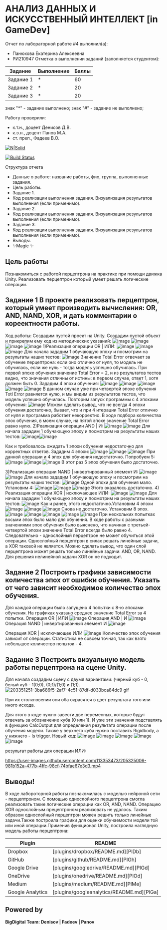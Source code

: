 # АНАЛИЗ ДАННЫХ И ИСКУССТВЕННЫЙ ИНТЕЛЛЕКТ [in GameDev]
Отчет по лабораторной работе #4 выполнил(а):
- Панюкова Екатерина Алексеевна
- РИ210947
Отметка о выполнении заданий (заполняется студентом):

| Задание | Выполнение | Баллы |
| ------ | ------ | ------ |
| Задание 1 | * | 60 |
| Задание 2 | * | 20 |
| Задание 3 | * | 20 |

знак "*" - задание выполнено; знак "#" - задание не выполнено;

Работу проверили:
- к.т.н., доцент Денисов Д.В.
- к.э.н., доцент Панов М.А.
- ст. преп., Фадеев В.О.

[![N|Solid](https://cldup.com/dTxpPi9lDf.thumb.png)](https://nodesource.com/products/nsolid)

[![Build Status](https://travis-ci.org/joemccann/dillinger.svg?branch=master)](https://travis-ci.org/joemccann/dillinger)

Структура отчета

- Данные о работе: название работы, фио, группа, выполненные задания.
- Цель работы.
- Задание 1.
- Код реализации выполнения задания. Визуализация результатов выполнения (если применимо).
- Задание 2.
- Код реализации выполнения задания. Визуализация результатов выполнения (если применимо).
- Задание 3.
- Код реализации выполнения задания. Визуализация результатов выполнения (если применимо).
- Выводы.
- ✨Magic ✨

## Цель работы
Познакомиться с работой перцептрона на практике при помощи движка Unity. Реализовать перцептрон который умеет решать логические операции.

## Задание 1 В проекте реализовать перцептрон, который умеет производить вычисления: OR, AND, NAND, XOR, и дать комментарии о кореектности работы.
Ход работы:
Создадим пустой проект на Unity. Создадим пустой объект и прикрепим ему код из методических указаний:
![image](https://user-images.githubusercontent.com/113353473/205294672-c2ae4a62-3736-452b-80b5-9724c4636704.png)
![image](https://user-images.githubusercontent.com/113353473/205294700-b421a96d-acb0-4873-9ad7-a5be7e22d5ec.png)
![image](https://user-images.githubusercontent.com/113353473/205294723-e1fa73d0-eb2a-42a5-bcb5-51ed0a02bea7.png)
![image](https://user-images.githubusercontent.com/113353473/205294762-56f0e0cf-b1fd-4064-bd9b-b1e95370a2b6.png)
1)Реализация операции OR | ИЛИ:
![image](https://user-images.githubusercontent.com/113353473/205295479-f3916c36-f0b7-4733-bd1a-955cffa8659f.png)
![image](https://user-images.githubusercontent.com/113353473/205296205-ca303ba8-de23-4c7e-a828-5ef86b3a5447.png)
![image](https://user-images.githubusercontent.com/113353473/205296866-35c248c8-a031-45ab-9a73-a50540927039.png)
Для начала зададим 1 обучающую эпоху и посмотрим на результаты наших тестов:
![image](https://user-images.githubusercontent.com/113353473/205298919-752e88f1-150b-4c3c-98d7-a3649758cd7a.png)
Значение Total Error отвечает за обучение перцептрона: если оно отлично от нуля, то модель не обучилась, если же нуль - тогда модель успешно обучилась. При первой эпохе обучения значение Total Error = 2, и из результатов тестов видно, что значения отличны от истины: в первом случае, ответ 1, хотя должен быть 0.
Зададим 4 эпохи обучения:
![image](https://user-images.githubusercontent.com/113353473/205299295-2d0b31fe-5776-4821-8878-43dd011274b4.png)
![image](https://user-images.githubusercontent.com/113353473/205299348-945cd755-e07f-4508-8691-52060e35c583.png)
![image](https://user-images.githubusercontent.com/113353473/205299408-3cd5fcd8-a970-4955-b1d1-6a734a798857.png)
![image](https://user-images.githubusercontent.com/113353473/205299452-c050d824-4d55-4819-9dd2-24060149ea21.png)
![image](https://user-images.githubusercontent.com/113353473/205299202-c07d1839-d6c1-4889-a3a7-92c9ea244fcf.png)
В данном случае уже при четвертой эпохе обучения Totl Error равняется нулю, и мы видим из результатов тестов, что модель успешно обучилась. Повторим запуск программы с 4 эпохами обучения:
![image](https://user-images.githubusercontent.com/113353473/205299642-94768bb1-9154-4bfe-8582-563a64d9a029.png)
Можем сделать вывод, что не всегда 4 эпохи обучения достаточно, бывает, что и при 4 итерации Total Error отлично от нуля и программа работает некорректно.
В ходе подбора количества эпох обучения, в моем случае, на пятой эпохе значение Total Error равно нулю. 
2)Реализация операции AND | И:
![image](https://user-images.githubusercontent.com/113353473/205300537-6ac567fd-df91-472d-b3c0-767577230339.png)
![image](https://user-images.githubusercontent.com/113353473/205300723-34b196aa-634d-41b6-8cba-e231a4cb3a43.png)
Для начала зададим 1 обучающую эпоху и посмотрим на результаты наших тестов:
![image](https://user-images.githubusercontent.com/113353473/205300853-51e0d607-4b41-4962-9303-8ed7fb3c8c32.png)![image](https://user-images.githubusercontent.com/113353473/205300952-9f701aec-83b5-4ead-8e3d-ec0d9d4d51ee.png)

Как и требовалось ожидать 1 эпохи обучения недостаточно для корректных ответов.
Зададим 4 эпохи:
![image](https://user-images.githubusercontent.com/113353473/205301114-66455977-507e-4199-92ce-a9bc63b59b60.png)
![image](https://user-images.githubusercontent.com/113353473/205301181-c114003b-43e5-4019-9fd2-0de75376c333.png)
![image](https://user-images.githubusercontent.com/113353473/205301223-4a49269a-e1af-43ab-a9f2-127c446c061c.png)
При данной операции и 4 эпох для обучения недостаточно. Попробуем 5:
![image](https://user-images.githubusercontent.com/113353473/205301462-56c06f2c-c0e0-4f36-883b-3011c0914f28.png)
![image](https://user-images.githubusercontent.com/113353473/205301528-5d06e050-c00b-4a44-aace-3d973e51a0a7.png)
![image](https://user-images.githubusercontent.com/113353473/205301570-85797da2-051b-4b48-98f8-5389740b2fd1.png)
В этот раз 5 эпох обучения было достаточно.

3)Реализация операции NAND | инвертированный элемент И:
![image](https://user-images.githubusercontent.com/113353473/205303619-a0b0dc15-ef27-461f-8128-31bac95d4cf5.png)
![image](https://user-images.githubusercontent.com/113353473/205303059-0764b39c-fc91-4d3a-81dd-fdac98375b86.png)
Для начала зададим 1 обучающую эпоху и посмотрим на результаты наших тестов:
![image](https://user-images.githubusercontent.com/113353473/205303796-35e71a14-347e-4bd8-ba16-50f4aa6e4e5a.png)
Одной эпохи для обучения мало. Установим 4:
![image](https://user-images.githubusercontent.com/113353473/205303981-02ebb0b5-d70a-4628-ab97-8cafce29ca10.png)
![image](https://user-images.githubusercontent.com/113353473/205304019-b363725b-de5b-426d-a086-f113321b743d.png)
![image](https://user-images.githubusercontent.com/113353473/205304049-ea547b9b-3692-4b68-a4e8-9bad918619b0.png)
Этого оказалось достаточно.
4) Реализация операции XOR | исключающее ИЛИ:
![image](https://user-images.githubusercontent.com/113353473/205304349-6eabd4b6-95c3-4655-b308-dca9ef95239c.png)
![image](https://user-images.githubusercontent.com/113353473/205304933-ee7d0e22-49ab-4521-9cf4-b69041d6faf4.png)
Для начала зададим 1 обучающую эпоху и посмотрим на результаты наших тестов:
![image](https://user-images.githubusercontent.com/113353473/205304654-4f1f33a4-fab1-406d-a082-bb9364334f7c.png)
Как и ранее, этого недостаточно.Установим 4 эпохи
![image](https://user-images.githubusercontent.com/113353473/205305393-84e23110-20d1-4b52-9884-345e93a6705e.png)
![image](https://user-images.githubusercontent.com/113353473/205305443-2df754fc-8b8e-4f3c-aa6a-c792067fe17e.png)
![image](https://user-images.githubusercontent.com/113353473/205305469-d5874311-ffd0-40ba-994e-c411a8675522.png)
Снова не достаточно. Установим 8 эпох.
![image](https://user-images.githubusercontent.com/113353473/205306303-ca69f29c-d2c4-4aec-9b35-20eba6b96914.png)
![image](https://user-images.githubusercontent.com/113353473/205306339-2e0e7cda-4adb-450b-9da7-4374dde5d906.png)
![image](https://user-images.githubusercontent.com/113353473/205306374-51a865c7-50d4-4f36-acfd-2ddf94cfc3fd.png)
![image](https://user-images.githubusercontent.com/113353473/205306449-f741e12e-f74e-464d-818c-f536c42d3bdb.png)
![image](https://user-images.githubusercontent.com/113353473/205306479-03218c01-2e54-42a9-bf47-18589dd00f35.png)
При нескольких попытках восьми эпох было мало для обучения. В ходе работы с разными значениями эпох обучения было выяснено, что начиная с третьей-четвертой эпохи значение Total Error всегда было равно 4. Следовательно - однослойный перцептрон не может обучиться этой операции.
Однослойный перцептрон в силах решать линейные задачи, а XOR таковой не является.
Можно сделать вывод, что один слой перцептрона может решать только линейные задачи: AND, OR, NAND. Для решения нелинейной задачи XOR он не подходит.


## Задание 2 Построить графики зависимости количества эпох от ошибки обучения. Указать от чего зависит необходимое количество эпох обучения.
Для каждой операции было запущено 4 попытки с 8-ю эпохами обучения. На графиках указано среднее значение Total Error за 4 попытки.
Операция OR | ИЛИ
![image](https://user-images.githubusercontent.com/113353473/205310783-583b6781-bdcb-4ca7-8070-627f172f7cb8.png)
Операция AND | И
![image](https://user-images.githubusercontent.com/113353473/205311366-d4848ee9-9829-43ab-95ec-8c77e3ec5b22.png)
Операция NAND | инвертированный элемент И
![image](https://user-images.githubusercontent.com/113353473/205312346-7083613a-ada6-426a-a418-de24437d9ee4.png)

Операция XOR | исключающее ИЛИ
![image](https://user-images.githubusercontent.com/113353473/205313923-2085a464-9595-4782-8df7-48a9a260579c.png)
Количество эпох обучения зависит от операции. Статистика не совсем точная, так как взято небольшое количество попыток - 4.


## Задание 3 Построить визуальную модель работы перцептрона на сцене Unity.
Для начала создадим сцену с двумя вариантами: (черный куб - 0, белый куб - 1(0;0), (0;1)/(1;0) и (1;1).
![203351251-3ba686f5-2af7-4c51-87df-d033bca84dc9 gif](https://user-images.githubusercontent.com/113353473/205325316-9311c2a0-005e-45b8-bf2a-fdedefa2fbd9.jpg)

При их столкновении они оба окрасятся в цвет результата того или иного исхода.

Для этого в коде нужно завести две переменных, которые будут отвечать за обозначение куба (0 или 1). И уже эти значения подставлять в функцию CalcOutput для определения результата операции после обучения модели. Также у верхнего куба нужно поставить Rigidbody, а у нижнего - Is trigger. Новый код:
![image](https://user-images.githubusercontent.com/113353473/205321570-9e005bc8-8810-4f3e-9492-1a666f95c5cb.png)
![image](https://user-images.githubusercontent.com/113353473/205321631-c3d654cb-f521-4569-bf7e-c93d4982ac42.png)
![image](https://user-images.githubusercontent.com/113353473/205321684-1b1a8a11-3e4c-493d-9821-160cfc3a8974.png)
![image](https://user-images.githubusercontent.com/113353473/205321715-e8fc262e-260a-40fc-872c-decc10b15979.png)
![image](https://user-images.githubusercontent.com/113353473/205321761-339e9b91-03b2-4d65-b6d4-230f98a44dbb.png)

результат работы для операции ИЛИ:


https://user-images.githubusercontent.com/113353473/205325006-981b152a-477b-4ffc-98cf-74bfae67e3d3.mp4


## Выводы!


В ходе лабороторной работы познакомилась с моделью нейроной сети - перцептроном. С помощью однослойного перцептрона смогла реализовать такие логические операции как OR, AND, NAND. Операцию XOR однослойным прецептроном реализовать не удалось. Таким образом однослойный перцептрон можен решить только линейные задачи.Также построила графики для оценки обучаемости модели той или иной операции.Применив функционал Unity, построила наглядную модель работы перцептрона:

| Plugin | README |
| ------ | ------ |
| Dropbox | [plugins/dropbox/README.md][PlDb] |
| GitHub | [plugins/github/README.md][PlGh] |
| Google Drive | [plugins/googledrive/README.md][PlGd] |
| OneDrive | [plugins/onedrive/README.md][PlOd] |
| Medium | [plugins/medium/README.md][PlMe] |
| Google Analytics | [plugins/googleanalytics/README.md][PlGa] |

## Powered by

**BigDigital Team: Denisov | Fadeev | Panov**
